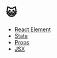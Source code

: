 # 😺



- [React Element](./ReactElement/README.md)
- [State](./State/README.md)
- [Props](./Props/README.md)
- [JSX](./State//README.md/#1)